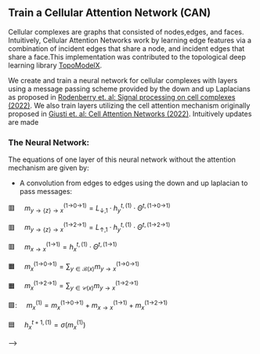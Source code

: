 <!-- ---
title: "Selected Projects"
permalink: /projects/
author_profile: true
---

<!DOCTYPE html>
<html xmlns="http://www.w3.org/1999/xhtml" lang="" xml:lang="">
<head>
  <meta charset="utf-8" />
  <meta name="generator" content="pandoc" />
  <meta name="viewport" content="width=device-width, initial-scale=1.0, user-scalable=yes" />
  <title>b7b86163aa384d4490f7a738b83da382</title>
  <style>
    html {
      line-height: 1.5;
      font-family: Georgia, serif;
      font-size: 20px;
      color: #1a1a1a;
      background-color: #fdfdfd;
    }
    body {
      margin: 0 auto;
      max-width: 36em;
      padding-left: 50px;
      padding-right: 50px;
      padding-top: 50px;
      padding-bottom: 50px;
      hyphens: auto;
      overflow-wrap: break-word;
      text-rendering: optimizeLegibility;
      font-kerning: normal;
    }
    @media (max-width: 600px) {
      body {
        font-size: 0.9em;
        padding: 1em;
      }
      h1 {
        font-size: 1.8em;
      }
    }
    @media print {
      body {
        background-color: transparent;
        color: black;
        font-size: 12pt;
      }
      p, h2, h3 {
        orphans: 3;
        widows: 3;
      }
      h2, h3, h4 {
        page-break-after: avoid;
      }
    }
    p {
      margin: 1em 0;
    }
    a {
      color: #1a1a1a;
    }
    a:visited {
      color: #1a1a1a;
    }
    img {
      max-width: 100%;
    }
    h1, h2, h3, h4, h5, h6 {
      margin-top: 1.4em;
    }
    h5, h6 {
      font-size: 1em;
      font-style: italic;
    }
    h6 {
      font-weight: normal;
    }
    ol, ul {
      padding-left: 1.7em;
      margin-top: 1em;
    }
    li > ol, li > ul {
      margin-top: 0;
    }
    blockquote {
      margin: 1em 0 1em 1.7em;
      padding-left: 1em;
      border-left: 2px solid #e6e6e6;
      color: #606060;
    }
    code {
      font-family: Menlo, Monaco, 'Lucida Console', Consolas, monospace;
      font-size: 85%;
      margin: 0;
    }
    pre {
      margin: 1em 0;
      overflow: auto;
    }
    pre code {
      padding: 0;
      overflow: visible;
      overflow-wrap: normal;
    }
    .sourceCode {
     background-color: transparent;
     overflow: visible;
    }
    hr {
      background-color: #1a1a1a;
      border: none;
      height: 1px;
      margin: 1em 0;
    }
    table {
      margin: 1em 0;
      border-collapse: collapse;
      width: 100%;
      overflow-x: auto;
      display: block;
      font-variant-numeric: lining-nums tabular-nums;
    }
    table caption {
      margin-bottom: 0.75em;
    }
    tbody {
      margin-top: 0.5em;
      border-top: 1px solid #1a1a1a;
      border-bottom: 1px solid #1a1a1a;
    }
    th {
      border-top: 1px solid #1a1a1a;
      padding: 0.25em 0.5em 0.25em 0.5em;
    }
    td {
      padding: 0.125em 0.5em 0.25em 0.5em;
    }
    header {
      margin-bottom: 4em;
      text-align: center;
    }
    #TOC li {
      list-style: none;
    }
    #TOC ul {
      padding-left: 1.3em;
    }
    #TOC > ul {
      padding-left: 0;
    }
    #TOC a:not(:hover) {
      text-decoration: none;
    }
    code{white-space: pre-wrap;}
    span.smallcaps{font-variant: small-caps;}
    div.columns{display: flex; gap: min(4vw, 1.5em);}
    div.column{flex: auto; overflow-x: auto;}
    div.hanging-indent{margin-left: 1.5em; text-indent: -1.5em;}
    ul.task-list{list-style: none;}
    ul.task-list li input[type="checkbox"] {
      width: 0.8em;
      margin: 0 0.8em 0.2em -1.6em;
      vertical-align: middle;
    }
    pre > code.sourceCode { white-space: pre; position: relative; }
    pre > code.sourceCode > span { display: inline-block; line-height: 1.25; }
    pre > code.sourceCode > span:empty { height: 1.2em; }
    .sourceCode { overflow: visible; }
    code.sourceCode > span { color: inherit; text-decoration: inherit; }
    div.sourceCode { margin: 1em 0; }
    pre.sourceCode { margin: 0; }
    @media screen {
    div.sourceCode { overflow: auto; }
    }
    @media print {
    pre > code.sourceCode { white-space: pre-wrap; }
    pre > code.sourceCode > span { text-indent: -5em; padding-left: 5em; }
    }
    pre.numberSource code
      { counter-reset: source-line 0; }
    pre.numberSource code > span
      { position: relative; left: -4em; counter-increment: source-line; }
    pre.numberSource code > span > a:first-child::before
      { content: counter(source-line);
        position: relative; left: -1em; text-align: right; vertical-align: baseline;
        border: none; display: inline-block;
        -webkit-touch-callout: none; -webkit-user-select: none;
        -khtml-user-select: none; -moz-user-select: none;
        -ms-user-select: none; user-select: none;
        padding: 0 4px; width: 4em;
        color: #aaaaaa;
      }
    pre.numberSource { margin-left: 3em; border-left: 1px solid #aaaaaa;  padding-left: 4px; }
    div.sourceCode
      {   }
    @media screen {
    pre > code.sourceCode > span > a:first-child::before { text-decoration: underline; }
    }
    code span.al { color: #ff0000; font-weight: bold; } /* Alert */
    code span.an { color: #60a0b0; font-weight: bold; font-style: italic; } /* Annotation */
    code span.at { color: #7d9029; } /* Attribute */
    code span.bn { color: #40a070; } /* BaseN */
    code span.bu { color: #008000; } /* BuiltIn */
    code span.cf { color: #007020; font-weight: bold; } /* ControlFlow */
    code span.ch { color: #4070a0; } /* Char */
    code span.cn { color: #880000; } /* Constant */
    code span.co { color: #60a0b0; font-style: italic; } /* Comment */
    code span.cv { color: #60a0b0; font-weight: bold; font-style: italic; } /* CommentVar */
    code span.do { color: #ba2121; font-style: italic; } /* Documentation */
    code span.dt { color: #902000; } /* DataType */
    code span.dv { color: #40a070; } /* DecVal */
    code span.er { color: #ff0000; font-weight: bold; } /* Error */
    code span.ex { } /* Extension */
    code span.fl { color: #40a070; } /* Float */
    code span.fu { color: #06287e; } /* Function */
    code span.im { color: #008000; font-weight: bold; } /* Import */
    code span.in { color: #60a0b0; font-weight: bold; font-style: italic; } /* Information */
    code span.kw { color: #007020; font-weight: bold; } /* Keyword */
    code span.op { color: #666666; } /* Operator */
    code span.ot { color: #007020; } /* Other */
    code span.pp { color: #bc7a00; } /* Preprocessor */
    code span.sc { color: #4070a0; } /* SpecialChar */
    code span.ss { color: #bb6688; } /* SpecialString */
    code span.st { color: #4070a0; } /* String */
    code span.va { color: #19177c; } /* Variable */
    code span.vs { color: #4070a0; } /* VerbatimString */
    code span.wa { color: #60a0b0; font-weight: bold; font-style: italic; } /* Warning */
    .display.math{display: block; text-align: center; margin: 0.5rem auto;}
  </style>
  <!--[if lt IE 9]>
    <script src="//cdnjs.cloudflare.com/ajax/libs/html5shiv/3.7.3/html5shiv-printshiv.min.js"></script>
  <![endif]-->
</head>
<body>
<section id="train-a-cellular-attention-network-can"
class="cell markdown">
<h1>Train a Cellular Attention Network (CAN)</h1>
<p>Cellular complexes are graphs that consisted of nodes,edges, and
faces. Intuitively, Cellular Attention Networks work by learning edge
features via a combination of incident edges that share a node, and
incident edges that share a face.This implementation was contributed to
the topological deep learning library <a
href="https://github.com/pyt-team/TopoModelX/">TopoModelX</a>.</p>
<p>We create and train a neural network for cellular complexes with
layers using a message passing scheme provided by the down and up
Laplacians as proposed in <a
href="https://arxiv.org/pdf/2110.05614.pdf">Rodenberry et. al: Signal
processing on cell complexes (2022)</a>. We also train layers utilizing
the cell attention mechanism originally proposed in <a
href="https://arxiv.org/abs/2209.08179">Giusti et. al: Cell Attention
Networks (2022)</a>. Intuitively updates are made</p>
<!-- We create and train a simplified version of the CCXN originally proposed in [Hajij et. al : Cell Complex Neural Networks (2020)](https://arxiv.org/pdf/2010.00743.pdf). -->
<h3 id="the-neural-network">The Neural Network:</h3>
<p>The equations of one layer of this neural network without the
attention mechanism are given by:</p>
<ul>
<li>A convolution from edges to edges using the down and up laplacian to
pass messages:</li>
</ul>
<p>🟥 <span
class="math inline">  <em>m</em><sub><em>y</em> → {<em>z</em>} → <em>x</em></sub><sup>(1→0→1)</sup> = <em>L</em><sub>↓,1</sub> ⋅ <em>h</em><sub><em>y</em></sub><sup><em>t</em>, (1)</sup> ⋅ <em>Θ</em><sup><em>t</em>, (1→0→1)</sup></span></p>
<p>🟥 <span
class="math inline">  <em>m</em><sub><em>y</em> → {<em>z</em>} → <em>x</em></sub><sup>(1→2→1)</sup> = <em>L</em><sub>↑,1</sub> ⋅ <em>h</em><sub><em>y</em></sub><sup><em>t</em>, (1)</sup> ⋅ <em>Θ</em><sup><em>t</em>, (1→2→1)</sup></span></p>
<p>🟥 <span
class="math inline">  <em>m</em><sub><em>x</em> → <em>x</em></sub><sup>(1→1)</sup> = <em>h</em><sub><em>x</em></sub><sup><em>t</em>, (1)</sup> ⋅ <em>Θ</em><sup><em>t</em>, (1→1)</sup></span></p>
<p>🟧 <span
class="math inline">  <em>m</em><sub><em>x</em></sub><sup>(1→0→1)</sup> = ∑<sub><em>y</em> ∈ ℬ(<em>x</em>)</sub><em>m</em><sub><em>y</em> → <em>x</em></sub><sup>(1→0→1)</sup></span></p>
<p>🟧 <span
class="math inline">  <em>m</em><sub><em>x</em></sub><sup>(1→2→1)</sup> = ∑<sub><em>y</em> ∈ 𝒞(<em>x</em>)</sub><em>m</em><sub><em>y</em> → <em>x</em></sub><sup>(1→2→1)</sup></span></p>
<p>🟩: <span
class="math inline">  <em>m</em><sub><em>x</em></sub><sup>(1)</sup> = <em>m</em><sub><em>x</em></sub><sup>(1→0→1)</sup> + <em>m</em><sub><em>x</em> → <em>x</em></sub><sup>(1→1)</sup> + <em>m</em><sub><em>x</em></sub><sup>(1→2→1)</sup></span></p>
<p>🟦 <span
class="math inline">  <em>h</em><sub><em>x</em></sub><sup><em>t</em> + 1, (1)</sup> = <em>σ</em>(<em>m</em><sub><em>x</em></sub><sup>(1)</sup>)</span></p>
<!-- The equations of one layer of this neural network with the attention mechanism are given by: masked by the up and down Laplacian are given by: -->
<!-- - A convolution from edges to edges using an attention mechanism masked by the down and up Laplacians:

🟥 $\quad m_{y \rightarrow \{z\} \rightarrow x}^{(1 \rightarrow 2 \rightarrow 1)} = (L_{\uparrow,1} \odot att(h_{y \in \mathcal{L}\uparrow(x)}^{t,(1)}, h_x^{t,(1)}))_{xy} \cdot h_y^{t,(1)} \cdot \Theta^{t,(1 \rightarrow 2 \rightarrow 1)} $ 

🟥 $\quad m_{y \rightarrow \{z\} \rightarrow x}^{(1 \rightarrow 0 \rightarrow 1)} = (L_{\downarrow,1} \odot att(h_{y \in \mathcal{L}\downarrow(x)}^{t,(1)}, h_x^{t,(1)}))_{xy} \cdot h_y^{t,(1)} \cdot \Theta^{t,(1 \rightarrow 0 \rightarrow 1)}$ 

🟥 $\quad m^{(1 \rightarrow 1)}_{x \rightarrow x} = (1+\epsilon)\cdot h_x^{t, (1)} \cdot \Theta^{t,(1 \rightarrow 1)} $ 

🟧 $\quad m_{x}^{(1 \rightarrow 2 \rightarrow 1)} = \sum_{y \in \mathcal{L}_\uparrow(x)}m_{y \rightarrow \{z\} \rightarrow x}^{(1 \rightarrow 2 \rightarrow 1)}$ 

🟧 $\quad m_{x}^{(1 \rightarrow 0 \rightarrow 1)} = \sum_{y \in \mathcal{L}_\downarrow(x)}m_{y \rightarrow \{z\} \rightarrow x}^{(1 \rightarrow 0 \rightarrow 1)}$ 

🟧 $\quad m^{(1 \rightarrow 1)}_{x} = m^{(1 \rightarrow 1)}_{x \rightarrow x}$ 

🟩 $\quad m_x^{(1)} = m_x^{(1 \rightarrow 1)} + m_{x}^{(1 \rightarrow 2 \rightarrow 1)} + m_{x}^{(1 \rightarrow 0 \rightarrow 1)}$ 

🟦 $\quad h_x^{t+1, (1)} = \sigma(\theta_{att} \cdot m_x^{(1)})\cdot \sigma(m_x^{(1)})$ -->
<p>Where the notations are defined in <a
href="https://arxiv.org/abs/2304.10031">Papillon et al : Architectures
of Topological Deep Learning: A Survey of Topological Neural Networks
(2023)</a>.</p>
<h3 id="the-task">The Task:</h3>
<p>We train this model to perform entire complex classification on a
small version of <a
href="http://shapenet.cs.stanford.edu/shrec16/">shrec16</a>.</p>
</section>
<section id="set-up" class="cell markdown">
<h1>Set-up</h1>
</section>
<div class="cell code" data-execution_count="1">
<div class="sourceCode" id="cb1"><pre
class="sourceCode python"><code class="sourceCode python"><span id="cb1-1"><a href="#cb1-1" aria-hidden="true" tabindex="-1"></a><span class="im">import</span> torch</span>
<span id="cb1-2"><a href="#cb1-2" aria-hidden="true" tabindex="-1"></a><span class="im">import</span> random</span>
<span id="cb1-3"><a href="#cb1-3" aria-hidden="true" tabindex="-1"></a><span class="im">import</span> numpy <span class="im">as</span> np</span>
<span id="cb1-4"><a href="#cb1-4" aria-hidden="true" tabindex="-1"></a><span class="im">from</span> sklearn.model_selection <span class="im">import</span> train_test_split</span>
<span id="cb1-5"><a href="#cb1-5" aria-hidden="true" tabindex="-1"></a></span>
<span id="cb1-6"><a href="#cb1-6" aria-hidden="true" tabindex="-1"></a><span class="im">import</span> toponetx.datasets <span class="im">as</span> datasets</span>
<span id="cb1-7"><a href="#cb1-7" aria-hidden="true" tabindex="-1"></a></span>
<span id="cb1-8"><a href="#cb1-8" aria-hidden="true" tabindex="-1"></a><span class="im">from</span> topomodelx.nn.cell.can_layer_bis <span class="im">import</span> CANLayer</span></code></pre></div>
</div>
<div class="cell markdown">
<p>If GPU's are available, we will make use of them. Otherwise, this
will run on CPU.</p>
</div>
<div class="cell code" data-execution_count="2">
<div class="sourceCode" id="cb2"><pre
class="sourceCode python"><code class="sourceCode python"><span id="cb2-1"><a href="#cb2-1" aria-hidden="true" tabindex="-1"></a>device <span class="op">=</span> torch.device(<span class="st">&quot;cuda&quot;</span> <span class="cf">if</span> torch.cuda.is_available() <span class="cf">else</span> <span class="st">&quot;cpu&quot;</span>)</span>
<span id="cb2-2"><a href="#cb2-2" aria-hidden="true" tabindex="-1"></a><span class="bu">print</span>(device)</span></code></pre></div>
<div class="output stream stdout">
<pre><code>cpu
</code></pre>
</div>
</div>
<section id="pre-processing" class="cell markdown">
<h1>Pre-processing</h1>
<h2 id="import-data">Import data</h2>
<p>The first step is to import the dataset, shrec16, a benchmark dataset
for 3D mesh classification. We then lift each graph into our domain of
choice, a cell complex.</p>
<p>We also retrieve:</p>
<ul>
<li>input signals <code>x_0</code>,<code>x_1</code>, and
<code>x_2</code> on the nodes (0-cells), edges (1-cells), and faces
(2-cells) for each complex: these will be the model's inputs,</li>
<li>a binary classification label <code>y</code> associated to the cell
complex.</li>
</ul>
</section>
<div class="cell code" data-execution_count="3">
<div class="sourceCode" id="cb4"><pre
class="sourceCode python"><code class="sourceCode python"><span id="cb4-1"><a href="#cb4-1" aria-hidden="true" tabindex="-1"></a>shrec, _ <span class="op">=</span> datasets.mesh.shrec_16(size<span class="op">=</span><span class="st">&quot;small&quot;</span>)</span>
<span id="cb4-2"><a href="#cb4-2" aria-hidden="true" tabindex="-1"></a></span>
<span id="cb4-3"><a href="#cb4-3" aria-hidden="true" tabindex="-1"></a>shrec <span class="op">=</span> {key: np.array(value) <span class="cf">for</span> key, value <span class="kw">in</span> shrec.items()}</span>
<span id="cb4-4"><a href="#cb4-4" aria-hidden="true" tabindex="-1"></a>x_0s <span class="op">=</span> shrec[<span class="st">&quot;node_feat&quot;</span>]</span>
<span id="cb4-5"><a href="#cb4-5" aria-hidden="true" tabindex="-1"></a>x_1s <span class="op">=</span> shrec[<span class="st">&quot;edge_feat&quot;</span>]</span>
<span id="cb4-6"><a href="#cb4-6" aria-hidden="true" tabindex="-1"></a>x_2s <span class="op">=</span> shrec[<span class="st">&quot;face_feat&quot;</span>]</span>
<span id="cb4-7"><a href="#cb4-7" aria-hidden="true" tabindex="-1"></a></span>
<span id="cb4-8"><a href="#cb4-8" aria-hidden="true" tabindex="-1"></a>ys <span class="op">=</span> shrec[<span class="st">&quot;label&quot;</span>]</span>
<span id="cb4-9"><a href="#cb4-9" aria-hidden="true" tabindex="-1"></a>simplexes <span class="op">=</span> shrec[<span class="st">&quot;complexes&quot;</span>]</span></code></pre></div>
<div class="output stream stdout">
<pre><code>Loading dataset...

done!
</code></pre>
</div>
</div>
<div class="cell code" data-execution_count="4">
<div class="sourceCode" id="cb6"><pre
class="sourceCode python"><code class="sourceCode python"><span id="cb6-1"><a href="#cb6-1" aria-hidden="true" tabindex="-1"></a>i_complex <span class="op">=</span> <span class="dv">6</span></span>
<span id="cb6-2"><a href="#cb6-2" aria-hidden="true" tabindex="-1"></a><span class="bu">print</span>(</span>
<span id="cb6-3"><a href="#cb6-3" aria-hidden="true" tabindex="-1"></a>    <span class="ss">f&quot;The </span><span class="sc">{</span>i_complex<span class="sc">}</span><span class="ss">th simplicial complex has </span><span class="sc">{</span>x_0s[i_complex]<span class="sc">.</span>shape[<span class="dv">0</span>]<span class="sc">}</span><span class="ss"> nodes with features of dimension </span><span class="sc">{</span>x_0s[i_complex]<span class="sc">.</span>shape[<span class="dv">1</span>]<span class="sc">}</span><span class="ss">.&quot;</span></span>
<span id="cb6-4"><a href="#cb6-4" aria-hidden="true" tabindex="-1"></a>)</span>
<span id="cb6-5"><a href="#cb6-5" aria-hidden="true" tabindex="-1"></a><span class="bu">print</span>(</span>
<span id="cb6-6"><a href="#cb6-6" aria-hidden="true" tabindex="-1"></a>    <span class="ss">f&quot;The </span><span class="sc">{</span>i_complex<span class="sc">}</span><span class="ss">th simplicial complex has </span><span class="sc">{</span>x_1s[i_complex]<span class="sc">.</span>shape[<span class="dv">0</span>]<span class="sc">}</span><span class="ss"> edges with features of dimension </span><span class="sc">{</span>x_1s[i_complex]<span class="sc">.</span>shape[<span class="dv">1</span>]<span class="sc">}</span><span class="ss">.&quot;</span></span>
<span id="cb6-7"><a href="#cb6-7" aria-hidden="true" tabindex="-1"></a>)</span>
<span id="cb6-8"><a href="#cb6-8" aria-hidden="true" tabindex="-1"></a><span class="bu">print</span>(</span>
<span id="cb6-9"><a href="#cb6-9" aria-hidden="true" tabindex="-1"></a>    <span class="ss">f&quot;The </span><span class="sc">{</span>i_complex<span class="sc">}</span><span class="ss">th simplicial complex has </span><span class="sc">{</span>x_2s[i_complex]<span class="sc">.</span>shape[<span class="dv">0</span>]<span class="sc">}</span><span class="ss"> faces with features of dimension </span><span class="sc">{</span>x_2s[i_complex]<span class="sc">.</span>shape[<span class="dv">1</span>]<span class="sc">}</span><span class="ss">.&quot;</span></span>
<span id="cb6-10"><a href="#cb6-10" aria-hidden="true" tabindex="-1"></a>)</span>
<span id="cb6-11"><a href="#cb6-11" aria-hidden="true" tabindex="-1"></a><span class="bu">print</span>(<span class="ss">f&quot;The </span><span class="sc">{</span>i_complex<span class="sc">}</span><span class="ss">th simplicial complex has label </span><span class="sc">{</span>ys[i_complex]<span class="sc">}</span><span class="ss">.&quot;</span>)</span></code></pre></div>
<div class="output stream stdout">
<pre><code>The 6th simplicial complex has 252 nodes with features of dimension 6.
The 6th simplicial complex has 750 edges with features of dimension 10.
The 6th simplicial complex has 500 faces with features of dimension 7.
The 6th simplicial complex has label 9.
</code></pre>
</div>
</div>
<section
id="lift-into-cell-complex-domain-and-define-neighborhood-structures"
class="cell markdown">
<h2>Lift into cell complex domain and define neighborhood
structures</h2>
<p>We lift each simplicial complex into a cell complex.</p>
<p>Then, we retrieve the neighborhood structures (i.e. their
representative matrices) taht we will use to send messages on each cell
complex. In th case of this architecture we need the down and up
laplacians acting on 1-cells denoted by <span
class="math inline"><em>L</em><sub>↓,1</sub>, <em>L</em><sub>↑,1</sub></span></p>
</section>
<div class="cell code" data-execution_count="5">
<div class="sourceCode" id="cb8"><pre
class="sourceCode python"><code class="sourceCode python"><span id="cb8-1"><a href="#cb8-1" aria-hidden="true" tabindex="-1"></a>cc_list <span class="op">=</span> []</span>
<span id="cb8-2"><a href="#cb8-2" aria-hidden="true" tabindex="-1"></a>down_laplacian_list <span class="op">=</span> []</span>
<span id="cb8-3"><a href="#cb8-3" aria-hidden="true" tabindex="-1"></a>up_laplacian_list <span class="op">=</span> []</span>
<span id="cb8-4"><a href="#cb8-4" aria-hidden="true" tabindex="-1"></a><span class="cf">for</span> simplex <span class="kw">in</span> simplexes:</span>
<span id="cb8-5"><a href="#cb8-5" aria-hidden="true" tabindex="-1"></a>    cell_complex <span class="op">=</span> simplex.to_cell_complex()</span>
<span id="cb8-6"><a href="#cb8-6" aria-hidden="true" tabindex="-1"></a>    cc_list.append(cell_complex)</span>
<span id="cb8-7"><a href="#cb8-7" aria-hidden="true" tabindex="-1"></a></span>
<span id="cb8-8"><a href="#cb8-8" aria-hidden="true" tabindex="-1"></a>    down_laplacian <span class="op">=</span> cell_complex.down_laplacian_matrix(rank<span class="op">=</span><span class="dv">1</span>)</span>
<span id="cb8-9"><a href="#cb8-9" aria-hidden="true" tabindex="-1"></a>    up_laplacian <span class="op">=</span> cell_complex.up_laplacian_matrix(rank<span class="op">=</span><span class="dv">1</span>)</span>
<span id="cb8-10"><a href="#cb8-10" aria-hidden="true" tabindex="-1"></a>    down_laplacian <span class="op">=</span> torch.from_numpy(down_laplacian.todense()).to_sparse()</span>
<span id="cb8-11"><a href="#cb8-11" aria-hidden="true" tabindex="-1"></a>    up_laplacian <span class="op">=</span> torch.from_numpy(up_laplacian.todense()).to_sparse()</span>
<span id="cb8-12"><a href="#cb8-12" aria-hidden="true" tabindex="-1"></a>    down_laplacian_list.append(down_laplacian)</span>
<span id="cb8-13"><a href="#cb8-13" aria-hidden="true" tabindex="-1"></a>    up_laplacian_list.append(up_laplacian)</span></code></pre></div>
</div>
<div class="cell code" data-execution_count="6">
<div class="sourceCode" id="cb9"><pre
class="sourceCode python"><code class="sourceCode python"><span id="cb9-1"><a href="#cb9-1" aria-hidden="true" tabindex="-1"></a>i_complex <span class="op">=</span> <span class="dv">6</span></span>
<span id="cb9-2"><a href="#cb9-2" aria-hidden="true" tabindex="-1"></a><span class="bu">print</span>(</span>
<span id="cb9-3"><a href="#cb9-3" aria-hidden="true" tabindex="-1"></a>    <span class="ss">f&quot;The </span><span class="sc">{</span>i_complex<span class="sc">}</span><span class="ss">th cell complex has a down_laplacian matrix of shape </span><span class="sc">{</span>down_laplacian_list[i_complex]<span class="sc">.</span>shape<span class="sc">}</span><span class="ss">.&quot;</span></span>
<span id="cb9-4"><a href="#cb9-4" aria-hidden="true" tabindex="-1"></a>)</span>
<span id="cb9-5"><a href="#cb9-5" aria-hidden="true" tabindex="-1"></a><span class="bu">print</span>(</span>
<span id="cb9-6"><a href="#cb9-6" aria-hidden="true" tabindex="-1"></a>    <span class="ss">f&quot;The </span><span class="sc">{</span>i_complex<span class="sc">}</span><span class="ss">th cell complex has an up_laplacian matrix of shape </span><span class="sc">{</span>up_laplacian_list[i_complex]<span class="sc">.</span>shape<span class="sc">}</span><span class="ss">.&quot;</span></span>
<span id="cb9-7"><a href="#cb9-7" aria-hidden="true" tabindex="-1"></a>)</span></code></pre></div>
<div class="output stream stdout">
<pre><code>The 6th cell complex has a down_laplacian matrix of shape torch.Size([750, 750]).
The 6th cell complex has an up_laplacian matrix of shape torch.Size([750, 750]).
</code></pre>
</div>
</div>
<section id="define-neighborhood-structures" class="cell markdown">
<h2>Define neighborhood structures.</h2>
<p>Implementing the CAN architecture will require to perform message
passing along neighborhood structures of the cell complexes.</p>
<p>Thus, now we retrieve these neighborhood structures (i.e. their
representative matrices) that we will use to send messages.</p>
<p>For the CAN, we need the down Laplacian matrix <span
class="math inline"><em>L</em><sub>↓,1</sub></span> and the up Laplacian
matrix <span class="math inline"><em>L</em><sub>↑,1</sub></span> of each
cell complex.</p>
</section>
<div class="cell code" data-execution_count="7">
<div class="sourceCode" id="cb11"><pre
class="sourceCode python"><code class="sourceCode python"><span id="cb11-1"><a href="#cb11-1" aria-hidden="true" tabindex="-1"></a>up_laplacian_list <span class="op">=</span> []</span>
<span id="cb11-2"><a href="#cb11-2" aria-hidden="true" tabindex="-1"></a>down_laplacian_list <span class="op">=</span> []</span>
<span id="cb11-3"><a href="#cb11-3" aria-hidden="true" tabindex="-1"></a><span class="cf">for</span> cell_complex <span class="kw">in</span> cc_list:</span>
<span id="cb11-4"><a href="#cb11-4" aria-hidden="true" tabindex="-1"></a>    up_laplacian <span class="op">=</span> cell_complex.up_laplacian_matrix(rank<span class="op">=</span><span class="dv">1</span>)</span>
<span id="cb11-5"><a href="#cb11-5" aria-hidden="true" tabindex="-1"></a>    down_laplacian <span class="op">=</span> cell_complex.down_laplacian_matrix(rank<span class="op">=</span><span class="dv">1</span>)</span>
<span id="cb11-6"><a href="#cb11-6" aria-hidden="true" tabindex="-1"></a>    up_laplacian <span class="op">=</span> torch.from_numpy(up_laplacian.todense()).to_sparse()</span>
<span id="cb11-7"><a href="#cb11-7" aria-hidden="true" tabindex="-1"></a>    down_laplacian <span class="op">=</span> torch.from_numpy(down_laplacian.todense()).to_sparse()</span>
<span id="cb11-8"><a href="#cb11-8" aria-hidden="true" tabindex="-1"></a>    up_laplacian_list.append(up_laplacian)</span>
<span id="cb11-9"><a href="#cb11-9" aria-hidden="true" tabindex="-1"></a>    down_laplacian_list.append(down_laplacian)</span>
<span id="cb11-10"><a href="#cb11-10" aria-hidden="true" tabindex="-1"></a></span>
<span id="cb11-11"><a href="#cb11-11" aria-hidden="true" tabindex="-1"></a>i_cc <span class="op">=</span> <span class="dv">0</span></span>
<span id="cb11-12"><a href="#cb11-12" aria-hidden="true" tabindex="-1"></a><span class="bu">print</span>(<span class="ss">f&quot;Up Laplacian of the </span><span class="sc">{</span>i_cc<span class="sc">}</span><span class="ss">-th complex: </span><span class="sc">{</span>up_laplacian_list[i_cc]<span class="sc">.</span>shape<span class="sc">}</span><span class="ss">.&quot;</span>)</span>
<span id="cb11-13"><a href="#cb11-13" aria-hidden="true" tabindex="-1"></a><span class="bu">print</span>(<span class="ss">f&quot;Down Laplacian of the </span><span class="sc">{</span>i_cc<span class="sc">}</span><span class="ss">-th complex: </span><span class="sc">{</span>down_laplacian_list[i_cc]<span class="sc">.</span>shape<span class="sc">}</span><span class="ss">.&quot;</span>)</span></code></pre></div>
<div class="output stream stdout">
<pre><code>Up Laplacian of the 0-th complex: torch.Size([750, 750]).
Down Laplacian of the 0-th complex: torch.Size([750, 750]).
</code></pre>
</div>
</div>
<section id="create-the-neural-network" class="cell markdown">
<h1>Create the Neural Network</h1>
<p>Using the CANLayer class, we create a neural network which applies a
CAN layer to the edges followed by linear layers on nodes, edges, and
faces.</p>
</section>
<div class="cell code" data-execution_count="8">
<div class="sourceCode" id="cb13"><pre
class="sourceCode python"><code class="sourceCode python"><span id="cb13-1"><a href="#cb13-1" aria-hidden="true" tabindex="-1"></a>in_channels_0 <span class="op">=</span> x_0s[<span class="dv">0</span>].shape[<span class="op">-</span><span class="dv">1</span>]</span>
<span id="cb13-2"><a href="#cb13-2" aria-hidden="true" tabindex="-1"></a>in_channels_1 <span class="op">=</span> x_1s[<span class="dv">0</span>].shape[<span class="op">-</span><span class="dv">1</span>]</span>
<span id="cb13-3"><a href="#cb13-3" aria-hidden="true" tabindex="-1"></a>in_channels_2 <span class="op">=</span> x_2s[<span class="dv">0</span>].shape[<span class="op">-</span><span class="dv">1</span>]</span>
<span id="cb13-4"><a href="#cb13-4" aria-hidden="true" tabindex="-1"></a><span class="bu">print</span>(</span>
<span id="cb13-5"><a href="#cb13-5" aria-hidden="true" tabindex="-1"></a>    <span class="ss">f&quot;The dimension of input features on nodes, edges and faces are: </span><span class="sc">{</span>in_channels_0<span class="sc">}</span><span class="ss">, </span><span class="sc">{</span>in_channels_1<span class="sc">}</span><span class="ss"> and </span><span class="sc">{</span>in_channels_2<span class="sc">}</span><span class="ss">.&quot;</span></span>
<span id="cb13-6"><a href="#cb13-6" aria-hidden="true" tabindex="-1"></a>)</span></code></pre></div>
<div class="output stream stdout">
<pre><code>The dimension of input features on nodes, edges and faces are: 6, 10 and 7.
</code></pre>
</div>
</div>
<div class="cell code" data-execution_count="9">
<div class="sourceCode" id="cb15"><pre
class="sourceCode python"><code class="sourceCode python"><span id="cb15-1"><a href="#cb15-1" aria-hidden="true" tabindex="-1"></a><span class="kw">class</span> CAN(torch.nn.Module):</span>
<span id="cb15-2"><a href="#cb15-2" aria-hidden="true" tabindex="-1"></a>    <span class="co">&quot;&quot;&quot;CAN.</span></span>
<span id="cb15-3"><a href="#cb15-3" aria-hidden="true" tabindex="-1"></a></span>
<span id="cb15-4"><a href="#cb15-4" aria-hidden="true" tabindex="-1"></a><span class="co">    Parameters</span></span>
<span id="cb15-5"><a href="#cb15-5" aria-hidden="true" tabindex="-1"></a><span class="co">    ----------</span></span>
<span id="cb15-6"><a href="#cb15-6" aria-hidden="true" tabindex="-1"></a><span class="co">    in_channels_0 : int</span></span>
<span id="cb15-7"><a href="#cb15-7" aria-hidden="true" tabindex="-1"></a><span class="co">        Dimension of input features on nodes.</span></span>
<span id="cb15-8"><a href="#cb15-8" aria-hidden="true" tabindex="-1"></a><span class="co">    in_channels_1 : int</span></span>
<span id="cb15-9"><a href="#cb15-9" aria-hidden="true" tabindex="-1"></a><span class="co">        Dimension of input features on edges.</span></span>
<span id="cb15-10"><a href="#cb15-10" aria-hidden="true" tabindex="-1"></a><span class="co">    in_channels_2 : int</span></span>
<span id="cb15-11"><a href="#cb15-11" aria-hidden="true" tabindex="-1"></a><span class="co">        Dimension of input features on faces.</span></span>
<span id="cb15-12"><a href="#cb15-12" aria-hidden="true" tabindex="-1"></a><span class="co">    num_classes : int</span></span>
<span id="cb15-13"><a href="#cb15-13" aria-hidden="true" tabindex="-1"></a><span class="co">        Number of classes.</span></span>
<span id="cb15-14"><a href="#cb15-14" aria-hidden="true" tabindex="-1"></a><span class="co">    n_layers : int</span></span>
<span id="cb15-15"><a href="#cb15-15" aria-hidden="true" tabindex="-1"></a><span class="co">        Number of CAN layers.</span></span>
<span id="cb15-16"><a href="#cb15-16" aria-hidden="true" tabindex="-1"></a><span class="co">    att : bool</span></span>
<span id="cb15-17"><a href="#cb15-17" aria-hidden="true" tabindex="-1"></a><span class="co">        Whether to use attention.</span></span>
<span id="cb15-18"><a href="#cb15-18" aria-hidden="true" tabindex="-1"></a></span>
<span id="cb15-19"><a href="#cb15-19" aria-hidden="true" tabindex="-1"></a><span class="co">    &quot;&quot;&quot;</span></span>
<span id="cb15-20"><a href="#cb15-20" aria-hidden="true" tabindex="-1"></a></span>
<span id="cb15-21"><a href="#cb15-21" aria-hidden="true" tabindex="-1"></a>    <span class="kw">def</span> <span class="fu">__init__</span>(</span>
<span id="cb15-22"><a href="#cb15-22" aria-hidden="true" tabindex="-1"></a>        <span class="va">self</span>,</span>
<span id="cb15-23"><a href="#cb15-23" aria-hidden="true" tabindex="-1"></a>        in_channels_0,</span>
<span id="cb15-24"><a href="#cb15-24" aria-hidden="true" tabindex="-1"></a>        in_channels_1,</span>
<span id="cb15-25"><a href="#cb15-25" aria-hidden="true" tabindex="-1"></a>        in_channels_2,</span>
<span id="cb15-26"><a href="#cb15-26" aria-hidden="true" tabindex="-1"></a>        num_classes,</span>
<span id="cb15-27"><a href="#cb15-27" aria-hidden="true" tabindex="-1"></a>        n_layers<span class="op">=</span><span class="dv">2</span>,</span>
<span id="cb15-28"><a href="#cb15-28" aria-hidden="true" tabindex="-1"></a>        att<span class="op">=</span><span class="va">False</span>,</span>
<span id="cb15-29"><a href="#cb15-29" aria-hidden="true" tabindex="-1"></a>    ):</span>
<span id="cb15-30"><a href="#cb15-30" aria-hidden="true" tabindex="-1"></a>        <span class="bu">super</span>().<span class="fu">__init__</span>()</span>
<span id="cb15-31"><a href="#cb15-31" aria-hidden="true" tabindex="-1"></a>        layers <span class="op">=</span> []</span>
<span id="cb15-32"><a href="#cb15-32" aria-hidden="true" tabindex="-1"></a>        <span class="cf">for</span> _ <span class="kw">in</span> <span class="bu">range</span>(n_layers):</span>
<span id="cb15-33"><a href="#cb15-33" aria-hidden="true" tabindex="-1"></a>            layers.append(CANLayer(channels<span class="op">=</span>in_channels_1, att<span class="op">=</span>att))</span>
<span id="cb15-34"><a href="#cb15-34" aria-hidden="true" tabindex="-1"></a>        <span class="va">self</span>.layers <span class="op">=</span> layers</span>
<span id="cb15-35"><a href="#cb15-35" aria-hidden="true" tabindex="-1"></a>        <span class="va">self</span>.lin_0 <span class="op">=</span> torch.nn.Linear(in_channels_0, num_classes)</span>
<span id="cb15-36"><a href="#cb15-36" aria-hidden="true" tabindex="-1"></a>        <span class="va">self</span>.lin_1 <span class="op">=</span> torch.nn.Linear(in_channels_1, num_classes)</span>
<span id="cb15-37"><a href="#cb15-37" aria-hidden="true" tabindex="-1"></a>        <span class="va">self</span>.lin_2 <span class="op">=</span> torch.nn.Linear(in_channels_2, num_classes)</span>
<span id="cb15-38"><a href="#cb15-38" aria-hidden="true" tabindex="-1"></a></span>
<span id="cb15-39"><a href="#cb15-39" aria-hidden="true" tabindex="-1"></a>    <span class="kw">def</span> forward(<span class="va">self</span>, x_0, x_1, x_2, down_laplacian, up_laplacian):</span>
<span id="cb15-40"><a href="#cb15-40" aria-hidden="true" tabindex="-1"></a>        <span class="co">&quot;&quot;&quot;Forward computation through layers, then linear layers, then avg pooling.</span></span>
<span id="cb15-41"><a href="#cb15-41" aria-hidden="true" tabindex="-1"></a></span>
<span id="cb15-42"><a href="#cb15-42" aria-hidden="true" tabindex="-1"></a><span class="co">        Parameters</span></span>
<span id="cb15-43"><a href="#cb15-43" aria-hidden="true" tabindex="-1"></a><span class="co">        ----------</span></span>
<span id="cb15-44"><a href="#cb15-44" aria-hidden="true" tabindex="-1"></a><span class="co">        x_0 : torch.Tensor, shape = [n_nodes, in_channels_0]</span></span>
<span id="cb15-45"><a href="#cb15-45" aria-hidden="true" tabindex="-1"></a><span class="co">            Input features on the nodes (0-cells).</span></span>
<span id="cb15-46"><a href="#cb15-46" aria-hidden="true" tabindex="-1"></a><span class="co">        x_1 : torch.Tensor, shape = [n_edges, in_channels_1]</span></span>
<span id="cb15-47"><a href="#cb15-47" aria-hidden="true" tabindex="-1"></a><span class="co">            Input features on the edges (1-cells).</span></span>
<span id="cb15-48"><a href="#cb15-48" aria-hidden="true" tabindex="-1"></a><span class="co">        x_2 : torch.Tensor, shape = [n_faces, in_channels_2]</span></span>
<span id="cb15-49"><a href="#cb15-49" aria-hidden="true" tabindex="-1"></a><span class="co">            Input features on the faces (2-cells).</span></span>
<span id="cb15-50"><a href="#cb15-50" aria-hidden="true" tabindex="-1"></a><span class="co">        down_laplacian : tensor, shape = [n_edges, n_edges]</span></span>
<span id="cb15-51"><a href="#cb15-51" aria-hidden="true" tabindex="-1"></a><span class="co">            Down Laplacian of rank 1.</span></span>
<span id="cb15-52"><a href="#cb15-52" aria-hidden="true" tabindex="-1"></a><span class="co">        up_laplacian : tensor, shape = [n_edges, n_edges]</span></span>
<span id="cb15-53"><a href="#cb15-53" aria-hidden="true" tabindex="-1"></a><span class="co">            Up Laplacian of rank 1.</span></span>
<span id="cb15-54"><a href="#cb15-54" aria-hidden="true" tabindex="-1"></a></span>
<span id="cb15-55"><a href="#cb15-55" aria-hidden="true" tabindex="-1"></a><span class="co">        Returns</span></span>
<span id="cb15-56"><a href="#cb15-56" aria-hidden="true" tabindex="-1"></a><span class="co">        -------</span></span>
<span id="cb15-57"><a href="#cb15-57" aria-hidden="true" tabindex="-1"></a><span class="co">        _ : tensor, shape = [1]</span></span>
<span id="cb15-58"><a href="#cb15-58" aria-hidden="true" tabindex="-1"></a><span class="co">            Label assigned to whole complex.</span></span>
<span id="cb15-59"><a href="#cb15-59" aria-hidden="true" tabindex="-1"></a><span class="co">        &quot;&quot;&quot;</span></span>
<span id="cb15-60"><a href="#cb15-60" aria-hidden="true" tabindex="-1"></a>        <span class="cf">for</span> layer <span class="kw">in</span> <span class="va">self</span>.layers:</span>
<span id="cb15-61"><a href="#cb15-61" aria-hidden="true" tabindex="-1"></a>            x_1 <span class="op">=</span> layer(x_1, down_laplacian, up_laplacian)</span>
<span id="cb15-62"><a href="#cb15-62" aria-hidden="true" tabindex="-1"></a>        x_0 <span class="op">=</span> <span class="va">self</span>.lin_0(x_0)</span>
<span id="cb15-63"><a href="#cb15-63" aria-hidden="true" tabindex="-1"></a>        x_1 <span class="op">=</span> <span class="va">self</span>.lin_1(x_1)</span>
<span id="cb15-64"><a href="#cb15-64" aria-hidden="true" tabindex="-1"></a>        x_2 <span class="op">=</span> <span class="va">self</span>.lin_2(x_2)</span>
<span id="cb15-65"><a href="#cb15-65" aria-hidden="true" tabindex="-1"></a>        <span class="co"># Take the average of the 2D, 1D and 0D cell features. If they are NaN, convert them to 0.</span></span>
<span id="cb15-66"><a href="#cb15-66" aria-hidden="true" tabindex="-1"></a>        two_dimensional_cells_mean <span class="op">=</span> torch.nanmean(x_2, dim<span class="op">=</span><span class="dv">0</span>)</span>
<span id="cb15-67"><a href="#cb15-67" aria-hidden="true" tabindex="-1"></a>        two_dimensional_cells_mean[torch.isnan(two_dimensional_cells_mean)] <span class="op">=</span> <span class="dv">0</span></span>
<span id="cb15-68"><a href="#cb15-68" aria-hidden="true" tabindex="-1"></a>        one_dimensional_cells_mean <span class="op">=</span> torch.nanmean(x_1, dim<span class="op">=</span><span class="dv">0</span>)</span>
<span id="cb15-69"><a href="#cb15-69" aria-hidden="true" tabindex="-1"></a>        one_dimensional_cells_mean[torch.isnan(one_dimensional_cells_mean)] <span class="op">=</span> <span class="dv">0</span></span>
<span id="cb15-70"><a href="#cb15-70" aria-hidden="true" tabindex="-1"></a>        zero_dimensional_cells_mean <span class="op">=</span> torch.nanmean(x_0, dim<span class="op">=</span><span class="dv">0</span>)</span>
<span id="cb15-71"><a href="#cb15-71" aria-hidden="true" tabindex="-1"></a>        zero_dimensional_cells_mean[torch.isnan(zero_dimensional_cells_mean)] <span class="op">=</span> <span class="dv">0</span></span>
<span id="cb15-72"><a href="#cb15-72" aria-hidden="true" tabindex="-1"></a>        <span class="co"># Return the sum of the averages</span></span>
<span id="cb15-73"><a href="#cb15-73" aria-hidden="true" tabindex="-1"></a>        <span class="cf">return</span> (</span>
<span id="cb15-74"><a href="#cb15-74" aria-hidden="true" tabindex="-1"></a>            one_dimensional_cells_mean</span>
<span id="cb15-75"><a href="#cb15-75" aria-hidden="true" tabindex="-1"></a>            <span class="op">+</span> zero_dimensional_cells_mean</span>
<span id="cb15-76"><a href="#cb15-76" aria-hidden="true" tabindex="-1"></a>            <span class="op">+</span> two_dimensional_cells_mean</span>
<span id="cb15-77"><a href="#cb15-77" aria-hidden="true" tabindex="-1"></a>        )</span></code></pre></div>
</div>
<section id="train-the-neural-network" class="cell markdown">
<h1>Train the Neural Network</h1>
<p>We specify the model, initialize loss, and specify an optimizer. We
first try it without any attention mechanism.</p>
</section>
<div class="cell code" data-execution_count="10">
<div class="sourceCode" id="cb16"><pre
class="sourceCode python"><code class="sourceCode python"><span id="cb16-1"><a href="#cb16-1" aria-hidden="true" tabindex="-1"></a>model <span class="op">=</span> CAN(in_channels_0, in_channels_1, in_channels_2, num_classes<span class="op">=</span><span class="dv">1</span>, n_layers<span class="op">=</span><span class="dv">2</span>)</span>
<span id="cb16-2"><a href="#cb16-2" aria-hidden="true" tabindex="-1"></a>model <span class="op">=</span> model.to(device)</span>
<span id="cb16-3"><a href="#cb16-3" aria-hidden="true" tabindex="-1"></a>crit <span class="op">=</span> torch.nn.CrossEntropyLoss()</span>
<span id="cb16-4"><a href="#cb16-4" aria-hidden="true" tabindex="-1"></a>opt <span class="op">=</span> torch.optim.Adam(model.parameters(), lr<span class="op">=</span><span class="fl">0.1</span>)</span>
<span id="cb16-5"><a href="#cb16-5" aria-hidden="true" tabindex="-1"></a>loss_fn <span class="op">=</span> torch.nn.MSELoss()</span></code></pre></div>
</div>
<div class="cell markdown">
<p>We split the dataset into train and test sets.</p>
</div>
<div class="cell code" data-execution_count="11">
<div class="sourceCode" id="cb17"><pre
class="sourceCode python"><code class="sourceCode python"><span id="cb17-1"><a href="#cb17-1" aria-hidden="true" tabindex="-1"></a>test_size <span class="op">=</span> <span class="fl">0.2</span></span>
<span id="cb17-2"><a href="#cb17-2" aria-hidden="true" tabindex="-1"></a>x_0_train, x_0_test <span class="op">=</span> train_test_split(x_0s, test_size<span class="op">=</span>test_size, shuffle<span class="op">=</span><span class="va">False</span>)</span>
<span id="cb17-3"><a href="#cb17-3" aria-hidden="true" tabindex="-1"></a>x_1_train, x_1_test <span class="op">=</span> train_test_split(x_1s, test_size<span class="op">=</span>test_size, shuffle<span class="op">=</span><span class="va">False</span>)</span>
<span id="cb17-4"><a href="#cb17-4" aria-hidden="true" tabindex="-1"></a>x_2_train, x_2_test <span class="op">=</span> train_test_split(x_2s, test_size<span class="op">=</span>test_size, shuffle<span class="op">=</span><span class="va">False</span>)</span>
<span id="cb17-5"><a href="#cb17-5" aria-hidden="true" tabindex="-1"></a>up_laplacian_train, up_laplacian_test <span class="op">=</span> train_test_split(</span>
<span id="cb17-6"><a href="#cb17-6" aria-hidden="true" tabindex="-1"></a>    up_laplacian_list, test_size<span class="op">=</span>test_size, shuffle<span class="op">=</span><span class="va">False</span></span>
<span id="cb17-7"><a href="#cb17-7" aria-hidden="true" tabindex="-1"></a>)</span>
<span id="cb17-8"><a href="#cb17-8" aria-hidden="true" tabindex="-1"></a>down_laplacian_train, down_laplacian_test <span class="op">=</span> train_test_split(</span>
<span id="cb17-9"><a href="#cb17-9" aria-hidden="true" tabindex="-1"></a>    down_laplacian_list, test_size<span class="op">=</span>test_size, shuffle<span class="op">=</span><span class="va">False</span></span>
<span id="cb17-10"><a href="#cb17-10" aria-hidden="true" tabindex="-1"></a>)</span>
<span id="cb17-11"><a href="#cb17-11" aria-hidden="true" tabindex="-1"></a>y_train, y_test <span class="op">=</span> train_test_split(ys, test_size<span class="op">=</span>test_size, shuffle<span class="op">=</span><span class="va">False</span>)</span></code></pre></div>
</div>
<div class="cell markdown">
<p>We train the CAN using 10 epochs: we keep training minimal for the
purpose of rapid testing.</p>
</div>
<div class="cell code" data-execution_count="12">
<div class="sourceCode" id="cb18"><pre
class="sourceCode python"><code class="sourceCode python"><span id="cb18-1"><a href="#cb18-1" aria-hidden="true" tabindex="-1"></a>test_interval <span class="op">=</span> <span class="dv">2</span></span>
<span id="cb18-2"><a href="#cb18-2" aria-hidden="true" tabindex="-1"></a>num_epochs <span class="op">=</span> <span class="dv">10</span></span>
<span id="cb18-3"><a href="#cb18-3" aria-hidden="true" tabindex="-1"></a><span class="cf">for</span> epoch_i <span class="kw">in</span> <span class="bu">range</span>(<span class="dv">1</span>, num_epochs <span class="op">+</span> <span class="dv">1</span>):</span>
<span id="cb18-4"><a href="#cb18-4" aria-hidden="true" tabindex="-1"></a>    epoch_loss <span class="op">=</span> []</span>
<span id="cb18-5"><a href="#cb18-5" aria-hidden="true" tabindex="-1"></a>    model.train()</span>
<span id="cb18-6"><a href="#cb18-6" aria-hidden="true" tabindex="-1"></a>    <span class="cf">for</span> x_0, x_1, x_2, down_laplacian, up_laplacian, y <span class="kw">in</span> <span class="bu">zip</span>(</span>
<span id="cb18-7"><a href="#cb18-7" aria-hidden="true" tabindex="-1"></a>        x_0_train,</span>
<span id="cb18-8"><a href="#cb18-8" aria-hidden="true" tabindex="-1"></a>        x_1_train,</span>
<span id="cb18-9"><a href="#cb18-9" aria-hidden="true" tabindex="-1"></a>        x_2_train,</span>
<span id="cb18-10"><a href="#cb18-10" aria-hidden="true" tabindex="-1"></a>        down_laplacian_train,</span>
<span id="cb18-11"><a href="#cb18-11" aria-hidden="true" tabindex="-1"></a>        up_laplacian_train,</span>
<span id="cb18-12"><a href="#cb18-12" aria-hidden="true" tabindex="-1"></a>        y_train,</span>
<span id="cb18-13"><a href="#cb18-13" aria-hidden="true" tabindex="-1"></a>    ):</span>
<span id="cb18-14"><a href="#cb18-14" aria-hidden="true" tabindex="-1"></a>        x_0, x_1, x_2, y <span class="op">=</span> (</span>
<span id="cb18-15"><a href="#cb18-15" aria-hidden="true" tabindex="-1"></a>            torch.tensor(x_0).<span class="bu">float</span>().to(device),</span>
<span id="cb18-16"><a href="#cb18-16" aria-hidden="true" tabindex="-1"></a>            torch.tensor(x_1).<span class="bu">float</span>().to(device),</span>
<span id="cb18-17"><a href="#cb18-17" aria-hidden="true" tabindex="-1"></a>            torch.tensor(x_2).<span class="bu">float</span>().to(device),</span>
<span id="cb18-18"><a href="#cb18-18" aria-hidden="true" tabindex="-1"></a>            torch.tensor(y).<span class="bu">float</span>().to(device),</span>
<span id="cb18-19"><a href="#cb18-19" aria-hidden="true" tabindex="-1"></a>        )</span>
<span id="cb18-20"><a href="#cb18-20" aria-hidden="true" tabindex="-1"></a>        down_laplacian, up_laplacian <span class="op">=</span> down_laplacian.<span class="bu">float</span>().to(</span>
<span id="cb18-21"><a href="#cb18-21" aria-hidden="true" tabindex="-1"></a>            device</span>
<span id="cb18-22"><a href="#cb18-22" aria-hidden="true" tabindex="-1"></a>        ), up_laplacian.<span class="bu">float</span>().to(device)</span>
<span id="cb18-23"><a href="#cb18-23" aria-hidden="true" tabindex="-1"></a>        opt.zero_grad()</span>
<span id="cb18-24"><a href="#cb18-24" aria-hidden="true" tabindex="-1"></a>        y_hat <span class="op">=</span> model(x_0, x_1, x_2, down_laplacian, up_laplacian)</span>
<span id="cb18-25"><a href="#cb18-25" aria-hidden="true" tabindex="-1"></a>        loss <span class="op">=</span> loss_fn(y_hat, y)</span>
<span id="cb18-26"><a href="#cb18-26" aria-hidden="true" tabindex="-1"></a>        loss.backward()</span>
<span id="cb18-27"><a href="#cb18-27" aria-hidden="true" tabindex="-1"></a>        opt.step()</span>
<span id="cb18-28"><a href="#cb18-28" aria-hidden="true" tabindex="-1"></a>        epoch_loss.append(loss.item())</span>
<span id="cb18-29"><a href="#cb18-29" aria-hidden="true" tabindex="-1"></a>    <span class="bu">print</span>(</span>
<span id="cb18-30"><a href="#cb18-30" aria-hidden="true" tabindex="-1"></a>        <span class="ss">f&quot;Epoch: </span><span class="sc">{</span>epoch_i<span class="sc">}</span><span class="ss"> loss: </span><span class="sc">{</span>np<span class="sc">.</span>mean(epoch_loss)<span class="sc">:.4f}</span><span class="ss">&quot;</span>,</span>
<span id="cb18-31"><a href="#cb18-31" aria-hidden="true" tabindex="-1"></a>        flush<span class="op">=</span><span class="va">True</span>,</span>
<span id="cb18-32"><a href="#cb18-32" aria-hidden="true" tabindex="-1"></a>    )</span>
<span id="cb18-33"><a href="#cb18-33" aria-hidden="true" tabindex="-1"></a>    <span class="cf">if</span> epoch_i <span class="op">%</span> test_interval <span class="op">==</span> <span class="dv">0</span>:</span>
<span id="cb18-34"><a href="#cb18-34" aria-hidden="true" tabindex="-1"></a>        <span class="cf">with</span> torch.no_grad():</span>
<span id="cb18-35"><a href="#cb18-35" aria-hidden="true" tabindex="-1"></a>            <span class="cf">for</span> x_0, x_1, x_2, down_laplacian, up_laplcian, y <span class="kw">in</span> <span class="bu">zip</span>(</span>
<span id="cb18-36"><a href="#cb18-36" aria-hidden="true" tabindex="-1"></a>                x_0_test,</span>
<span id="cb18-37"><a href="#cb18-37" aria-hidden="true" tabindex="-1"></a>                x_1_test,</span>
<span id="cb18-38"><a href="#cb18-38" aria-hidden="true" tabindex="-1"></a>                x_2_test,</span>
<span id="cb18-39"><a href="#cb18-39" aria-hidden="true" tabindex="-1"></a>                down_laplacian_test,</span>
<span id="cb18-40"><a href="#cb18-40" aria-hidden="true" tabindex="-1"></a>                up_laplacian_test,</span>
<span id="cb18-41"><a href="#cb18-41" aria-hidden="true" tabindex="-1"></a>                y_test,</span>
<span id="cb18-42"><a href="#cb18-42" aria-hidden="true" tabindex="-1"></a>            ):</span>
<span id="cb18-43"><a href="#cb18-43" aria-hidden="true" tabindex="-1"></a>                x_0, x_1, x_2, y <span class="op">=</span> (</span>
<span id="cb18-44"><a href="#cb18-44" aria-hidden="true" tabindex="-1"></a>                    torch.tensor(x_0).<span class="bu">float</span>().to(device),</span>
<span id="cb18-45"><a href="#cb18-45" aria-hidden="true" tabindex="-1"></a>                    torch.tensor(x_1).<span class="bu">float</span>().to(device),</span>
<span id="cb18-46"><a href="#cb18-46" aria-hidden="true" tabindex="-1"></a>                    torch.tensor(x_2).<span class="bu">float</span>().to(device),</span>
<span id="cb18-47"><a href="#cb18-47" aria-hidden="true" tabindex="-1"></a>                    torch.tensor(y).<span class="bu">float</span>().to(device),</span>
<span id="cb18-48"><a href="#cb18-48" aria-hidden="true" tabindex="-1"></a>                )</span>
<span id="cb18-49"><a href="#cb18-49" aria-hidden="true" tabindex="-1"></a>                down_laplacian, up_laplacian <span class="op">=</span> down_laplacian.<span class="bu">float</span>().to(</span>
<span id="cb18-50"><a href="#cb18-50" aria-hidden="true" tabindex="-1"></a>                    device</span>
<span id="cb18-51"><a href="#cb18-51" aria-hidden="true" tabindex="-1"></a>                ), up_laplacian.<span class="bu">float</span>().to(device)</span>
<span id="cb18-52"><a href="#cb18-52" aria-hidden="true" tabindex="-1"></a>                y_hat <span class="op">=</span> model(x_0, x_1, x_2, down_laplacian, up_laplacian)</span>
<span id="cb18-53"><a href="#cb18-53" aria-hidden="true" tabindex="-1"></a>                test_loss <span class="op">=</span> loss_fn(y_hat, y)</span>
<span id="cb18-54"><a href="#cb18-54" aria-hidden="true" tabindex="-1"></a>            <span class="bu">print</span>(<span class="ss">f&quot;Test_loss: </span><span class="sc">{</span>test_loss<span class="sc">:.4f}</span><span class="ss">&quot;</span>, flush<span class="op">=</span><span class="va">True</span>)</span></code></pre></div>
<div class="output stream stderr">
<pre><code>C:\Users\abrah\anaconda3\envs\topological_2\Lib\site-packages\torch\nn\modules\loss.py:536: UserWarning: Using a target size (torch.Size([])) that is different to the input size (torch.Size([1])). This will likely lead to incorrect results due to broadcasting. Please ensure they have the same size.
  return F.mse_loss(input, target, reduction=self.reduction)
</code></pre>
</div>
<div class="output stream stdout">
<pre><code>Epoch: 1 loss: 89.3527
Epoch: 2 loss: 81.9469
Test_loss: 59.5947
Epoch: 3 loss: 81.1082
Epoch: 4 loss: 80.3476
Test_loss: 55.3188
Epoch: 5 loss: 79.6493
Epoch: 6 loss: 79.0137
Test_loss: 51.6529
Epoch: 7 loss: 78.4377
Epoch: 8 loss: 77.9167
Test_loss: 48.4984
Epoch: 9 loss: 77.4454
Epoch: 10 loss: 77.0191
Test_loss: 45.7851
</code></pre>
</div>
</div>
<section id="train-the-neural-network-with-attention"
class="cell markdown">
<h1>Train the Neural Network with Attention</h1>
</section>
<div class="cell markdown">
<p>Now we create a new neural network, that uses the attention
mechanism.</p>
</div>
<div class="cell code" data-execution_count="13">
<div class="sourceCode" id="cb21"><pre
class="sourceCode python"><code class="sourceCode python"><span id="cb21-1"><a href="#cb21-1" aria-hidden="true" tabindex="-1"></a>model <span class="op">=</span> CAN(</span>
<span id="cb21-2"><a href="#cb21-2" aria-hidden="true" tabindex="-1"></a>    in_channels_0, in_channels_1, in_channels_2, num_classes<span class="op">=</span><span class="dv">1</span>, n_layers<span class="op">=</span><span class="dv">2</span>, att<span class="op">=</span><span class="va">True</span></span>
<span id="cb21-3"><a href="#cb21-3" aria-hidden="true" tabindex="-1"></a>)</span>
<span id="cb21-4"><a href="#cb21-4" aria-hidden="true" tabindex="-1"></a>model <span class="op">=</span> model.to(device)</span>
<span id="cb21-5"><a href="#cb21-5" aria-hidden="true" tabindex="-1"></a>crit <span class="op">=</span> torch.nn.CrossEntropyLoss()</span>
<span id="cb21-6"><a href="#cb21-6" aria-hidden="true" tabindex="-1"></a>opt <span class="op">=</span> torch.optim.Adam(model.parameters(), lr<span class="op">=</span><span class="fl">0.1</span>)</span>
<span id="cb21-7"><a href="#cb21-7" aria-hidden="true" tabindex="-1"></a>loss_fn <span class="op">=</span> torch.nn.MSELoss()</span></code></pre></div>
</div>
<div class="cell markdown">
<p>We run the training for this neural network:</p>
</div>
<div class="cell code" data-execution_count="14">
<div class="sourceCode" id="cb22"><pre
class="sourceCode python"><code class="sourceCode python"><span id="cb22-1"><a href="#cb22-1" aria-hidden="true" tabindex="-1"></a>test_interval <span class="op">=</span> <span class="dv">2</span></span>
<span id="cb22-2"><a href="#cb22-2" aria-hidden="true" tabindex="-1"></a>num_epochs <span class="op">=</span> <span class="dv">10</span></span>
<span id="cb22-3"><a href="#cb22-3" aria-hidden="true" tabindex="-1"></a><span class="cf">for</span> epoch_i <span class="kw">in</span> <span class="bu">range</span>(<span class="dv">1</span>, num_epochs <span class="op">+</span> <span class="dv">1</span>):</span>
<span id="cb22-4"><a href="#cb22-4" aria-hidden="true" tabindex="-1"></a>    epoch_loss <span class="op">=</span> []</span>
<span id="cb22-5"><a href="#cb22-5" aria-hidden="true" tabindex="-1"></a>    model.train()</span>
<span id="cb22-6"><a href="#cb22-6" aria-hidden="true" tabindex="-1"></a>    <span class="cf">for</span> x_0, x_1, x_2, down_laplacian, up_laplacian, y <span class="kw">in</span> <span class="bu">zip</span>(</span>
<span id="cb22-7"><a href="#cb22-7" aria-hidden="true" tabindex="-1"></a>        x_0_train,</span>
<span id="cb22-8"><a href="#cb22-8" aria-hidden="true" tabindex="-1"></a>        x_1_train,</span>
<span id="cb22-9"><a href="#cb22-9" aria-hidden="true" tabindex="-1"></a>        x_2_train,</span>
<span id="cb22-10"><a href="#cb22-10" aria-hidden="true" tabindex="-1"></a>        down_laplacian_train,</span>
<span id="cb22-11"><a href="#cb22-11" aria-hidden="true" tabindex="-1"></a>        up_laplacian_train,</span>
<span id="cb22-12"><a href="#cb22-12" aria-hidden="true" tabindex="-1"></a>        y_train,</span>
<span id="cb22-13"><a href="#cb22-13" aria-hidden="true" tabindex="-1"></a>    ):</span>
<span id="cb22-14"><a href="#cb22-14" aria-hidden="true" tabindex="-1"></a>        x_0, x_1, x_2, y <span class="op">=</span> (</span>
<span id="cb22-15"><a href="#cb22-15" aria-hidden="true" tabindex="-1"></a>            torch.tensor(x_0).<span class="bu">float</span>().to(device),</span>
<span id="cb22-16"><a href="#cb22-16" aria-hidden="true" tabindex="-1"></a>            torch.tensor(x_1).<span class="bu">float</span>().to(device),</span>
<span id="cb22-17"><a href="#cb22-17" aria-hidden="true" tabindex="-1"></a>            torch.tensor(x_2).<span class="bu">float</span>().to(device),</span>
<span id="cb22-18"><a href="#cb22-18" aria-hidden="true" tabindex="-1"></a>            torch.tensor(y).<span class="bu">float</span>().to(device),</span>
<span id="cb22-19"><a href="#cb22-19" aria-hidden="true" tabindex="-1"></a>        )</span>
<span id="cb22-20"><a href="#cb22-20" aria-hidden="true" tabindex="-1"></a>        down_laplacian, up_laplacian <span class="op">=</span> down_laplacian.<span class="bu">float</span>().to(</span>
<span id="cb22-21"><a href="#cb22-21" aria-hidden="true" tabindex="-1"></a>            device</span>
<span id="cb22-22"><a href="#cb22-22" aria-hidden="true" tabindex="-1"></a>        ), up_laplacian.<span class="bu">float</span>().to(device)</span>
<span id="cb22-23"><a href="#cb22-23" aria-hidden="true" tabindex="-1"></a>        opt.zero_grad()</span>
<span id="cb22-24"><a href="#cb22-24" aria-hidden="true" tabindex="-1"></a>        y_hat <span class="op">=</span> model(x_0, x_1, x_2, down_laplacian, up_laplacian)</span>
<span id="cb22-25"><a href="#cb22-25" aria-hidden="true" tabindex="-1"></a>        loss <span class="op">=</span> loss_fn(y_hat, y)</span>
<span id="cb22-26"><a href="#cb22-26" aria-hidden="true" tabindex="-1"></a>        loss.backward()</span>
<span id="cb22-27"><a href="#cb22-27" aria-hidden="true" tabindex="-1"></a>        opt.step()</span>
<span id="cb22-28"><a href="#cb22-28" aria-hidden="true" tabindex="-1"></a>        epoch_loss.append(loss.item())</span>
<span id="cb22-29"><a href="#cb22-29" aria-hidden="true" tabindex="-1"></a>    <span class="bu">print</span>(</span>
<span id="cb22-30"><a href="#cb22-30" aria-hidden="true" tabindex="-1"></a>        <span class="ss">f&quot;Epoch: </span><span class="sc">{</span>epoch_i<span class="sc">}</span><span class="ss"> loss: </span><span class="sc">{</span>np<span class="sc">.</span>mean(epoch_loss)<span class="sc">:.4f}</span><span class="ss">&quot;</span>,</span>
<span id="cb22-31"><a href="#cb22-31" aria-hidden="true" tabindex="-1"></a>        flush<span class="op">=</span><span class="va">True</span>,</span>
<span id="cb22-32"><a href="#cb22-32" aria-hidden="true" tabindex="-1"></a>    )</span>
<span id="cb22-33"><a href="#cb22-33" aria-hidden="true" tabindex="-1"></a>    <span class="cf">if</span> epoch_i <span class="op">%</span> test_interval <span class="op">==</span> <span class="dv">0</span>:</span>
<span id="cb22-34"><a href="#cb22-34" aria-hidden="true" tabindex="-1"></a>        <span class="cf">with</span> torch.no_grad():</span>
<span id="cb22-35"><a href="#cb22-35" aria-hidden="true" tabindex="-1"></a>            <span class="cf">for</span> x_0, x_1, x_2, down_laplacian, up_laplcian, y <span class="kw">in</span> <span class="bu">zip</span>(</span>
<span id="cb22-36"><a href="#cb22-36" aria-hidden="true" tabindex="-1"></a>                x_0_test,</span>
<span id="cb22-37"><a href="#cb22-37" aria-hidden="true" tabindex="-1"></a>                x_1_test,</span>
<span id="cb22-38"><a href="#cb22-38" aria-hidden="true" tabindex="-1"></a>                x_2_test,</span>
<span id="cb22-39"><a href="#cb22-39" aria-hidden="true" tabindex="-1"></a>                down_laplacian_test,</span>
<span id="cb22-40"><a href="#cb22-40" aria-hidden="true" tabindex="-1"></a>                up_laplacian_test,</span>
<span id="cb22-41"><a href="#cb22-41" aria-hidden="true" tabindex="-1"></a>                y_test,</span>
<span id="cb22-42"><a href="#cb22-42" aria-hidden="true" tabindex="-1"></a>            ):</span>
<span id="cb22-43"><a href="#cb22-43" aria-hidden="true" tabindex="-1"></a>                x_0, x_1, x_2, y <span class="op">=</span> (</span>
<span id="cb22-44"><a href="#cb22-44" aria-hidden="true" tabindex="-1"></a>                    torch.tensor(x_0).<span class="bu">float</span>().to(device),</span>
<span id="cb22-45"><a href="#cb22-45" aria-hidden="true" tabindex="-1"></a>                    torch.tensor(x_1).<span class="bu">float</span>().to(device),</span>
<span id="cb22-46"><a href="#cb22-46" aria-hidden="true" tabindex="-1"></a>                    torch.tensor(x_2).<span class="bu">float</span>().to(device),</span>
<span id="cb22-47"><a href="#cb22-47" aria-hidden="true" tabindex="-1"></a>                    torch.tensor(y).<span class="bu">float</span>().to(device),</span>
<span id="cb22-48"><a href="#cb22-48" aria-hidden="true" tabindex="-1"></a>                )</span>
<span id="cb22-49"><a href="#cb22-49" aria-hidden="true" tabindex="-1"></a>                down_laplacian, up_laplacian <span class="op">=</span> down_laplacian.<span class="bu">float</span>().to(</span>
<span id="cb22-50"><a href="#cb22-50" aria-hidden="true" tabindex="-1"></a>                    device</span>
<span id="cb22-51"><a href="#cb22-51" aria-hidden="true" tabindex="-1"></a>                ), up_laplacian.<span class="bu">float</span>().to(device)</span>
<span id="cb22-52"><a href="#cb22-52" aria-hidden="true" tabindex="-1"></a>                y_hat <span class="op">=</span> model(x_0, x_1, x_2, down_laplacian, up_laplacian)</span>
<span id="cb22-53"><a href="#cb22-53" aria-hidden="true" tabindex="-1"></a>                test_loss <span class="op">=</span> loss_fn(y_hat, y)</span>
<span id="cb22-54"><a href="#cb22-54" aria-hidden="true" tabindex="-1"></a>            <span class="bu">print</span>(<span class="ss">f&quot;Test_loss: </span><span class="sc">{</span>test_loss<span class="sc">:.4f}</span><span class="ss">&quot;</span>, flush<span class="op">=</span><span class="va">True</span>)</span></code></pre></div>
<div class="output stream stdout">
<pre><code>Epoch: 1 loss: 96.6442
Epoch: 2 loss: 76.8734
Test_loss: 52.6675
Epoch: 3 loss: 76.2222
Epoch: 4 loss: 75.4701
Test_loss: 46.0780
Epoch: 5 loss: 74.7502
Epoch: 6 loss: 74.0797
Test_loss: 40.4300
Epoch: 7 loss: 73.4617
Epoch: 8 loss: 72.8948
Test_loss: 35.5483
Epoch: 9 loss: 72.3760
Epoch: 10 loss: 71.9013
Test_loss: 31.3371
</code></pre>
</div>
</div>
</body>
</html>



<!-- <iframe
    src="https://mlgeis-arxiv-subject-classifier-demo.hf.space"
    frameborder="0"
    width="780"
    height="800"
></iframe> -->

<!-- ### Inference Pipeline

- #### Preprocessing
    - The title is retrieved from the input ID via a call to the arXiv API.
    - The title string is cleaned--inline LaTeX is removed, all accented characters are converted to their ASCII equivalents, LaTeX environments not enclosed by $ signs are removed.
- #### Huggingface Model
    - The model consists of a pretrained `bert-base-uncased` transformer and a single layer neural network 'classification head'. 
    - The input sentence (clean title) is encoded using this BERT model and its pooled output is run through the classification head. 
- #### Postprocessing
    - The classification head outputs a vector whose $$j^{th}$$ component is the probability that the $$j^{th}$$ label is relevant.
    - A minimum probability threshold required to predict a label is passed in and the vector of subject tag probabilities is converted into a list of english named subject tags.

#### Model Training

The huggingface model is an example of a "fine-tuned" model. The transformer model responsible for generating the vector representation of the input text is pretrained, and these weights are not modified. However, the classification head is trained on a dataset consisting of about 40,000 (title,label) pairs. This dataset was extracted from a random sample of 10% of all of the math articles contained in the [full arXiv kaggle dataset](https://www.kaggle.com/datasets/Cornell-University/arxiv) -->

<a id="HousingPrices"></a>

<!-- ## A Nearest-Neighbor Based Recommender System for Math Articles

Below is a content based recommender for arXiv math articles. It returns the 5 most similar math articles to an input. See below for a discussion of how it works.

<iframe
    src="https://mlgeis-ArXivRecommenderSystem.hf.space"
    frameborder="0"
    width="780"
    height="900"
></iframe>

### Model Design
- We start with a chosen library of articles from which we make recommendations. Using their title and abstract, every article
is embedded in a vector space in such a way that papers pointing 'in the same direction' are similar in content. To make recommendations, the input article is embedded in the same way and its 5 nearest neighbors in the library are calculated.

- We use the [allenai-specter sentence transformer](https://www.kaggle.com/datasets/Cornell-University/arxiv) as our embedding model. This model has been pre-trained on a large corpus of scientific articles specifically for the task of detecting semantic similarity.

### Unsupervised Topic Modeling
- Additionally, we performed unsupervised topic modeling on our recommendation library using [BERTopic.](https://maartengr.github.io/BERTopic/index.html) BERTopic works by applying the [HDBSCAN.](https://hdbscan.readthedocs.io/en/latest/how_hdbscan_works.html) clustering algorithm on the embedded articles. A variant of tf-idf is then run on each cluster to extract the common topics present. Here is a picture of the embedding space after applying the [UMAP](https://umap-learn.readthedocs.io/en/latest/) dimension reduction. Keywords for the strongest topic clusters are shown on the right.

![Topic Modeling](/images/topicmodeling.png "Visualization of clusters and corresponding topics after dimension reduction.") -->


<a id="cs231"></a>

<!-- ## Stanford CS229 "Intro to Machine Learning" Personal Notes and Problem Set Solutions

The following is a collection of notes and exercises written while following the Stanford CS 229 "Intro to Machine Learning" course. [Full repository of course materials can be found here.](https://github.com/maxim5/cs229-2018-autumn) All lectures are available on [YouTube.](https://www.youtube.com/playlist?list=PLoROMvodv4rMiGQp3WXShtMGgzqpfVfbU)

- #### Problem Set 0
    - [Gradients and Hessians](https://github.com/Michael-Geis/CS-229-F18-Solutions/blob/main/PS0/PS0-1.ipynb)
    - [Positive Definite Matrices](https://github.com/Michael-Geis/CS-229-F18-Solutions/blob/main/PS0/PS0-1.ipynb)
    - [Eigenvectors and Eigenvalues](https://github.com/Michael-Geis/CS-229-F18-Solutions/blob/main/PS0/PS0-1.ipynb)
- #### Problem Set 1
    - [Logistic Regression & GDA](https://github.com/Michael-Geis/CS-229-F18-Solutions/blob/main/PS0/PS0-1.ipynb)
    - [Logistic Regression with Incomplete Positive-Only Labels](https://github.com/Michael-Geis/CS-229-F18-Solutions/blob/main/PS1/PS1-2.ipynb)
    - [Poisson Regression](https://github.com/Michael-Geis/CS-229-F18-Solutions/blob/main/PS1/PS1-3.ipynb)
    - [Convexity of Generalized Linear Models](https://github.com/Michael-Geis/CS-229-F18-Solutions/blob/main/PS1/PS1-3.ipynb)
    - [Locally Weighted Linear Regression](https://github.com/Michael-Geis/CS-229-F18-Solutions/blob/main/PS1/PS1-3.ipynb)
- #### Problem Set 2
    - [Training Stability of Logistic Regression](https://github.com/Michael-Geis/CS-229-F18-Solutions/blob/main/PS2/PS2-1.ipynb)
    - [Model Calibration](https://github.com/Michael-Geis/CS-229-F18-Solutions/blob/main/PS2/PS2-2.ipynb)
    - [Notes on Bayesian Statistics and the Bayesian Interpretation of Regularization](https://github.com/Michael-Geis/CS-229-F18-Solutions/blob/main/PS2/PS2-3.ipynb)
    - [The Kernel Trick: Construction of Mercer Kernels](https://github.com/Michael-Geis/CS-229-F18-Solutions/blob/main/PS2/PS2-4.ipynb)
    - [An Implementation of the Perceptron Classifier with the Kernel Trick](https://github.com/Michael-Geis/CS-229-F18-Solutions/blob/main/PS2/PS2-5.ipynb)
    - [Naive Bayes for Binary Text Classification](https://github.com/Michael-Geis/CS-229-F18-Solutions/blob/main/PS2/PS2-6.ipynb)
- #### Problem Set 3
    - [Properties of the Kullback-Liebler Divergence](https://github.com/Michael-Geis/CS-229-F18-Solutions/blob/main/PS2/PS2-6.ipynb)
    - [Kullback-Liebler Divergence, Fisher Information, and the Natural Gradient](https://github.com/Michael-Geis/CS-229-F18-Solutions/blob/main/PS3/PS3%20Solutions/PS3-3%20KL%20divergence%2C%20Fisher%20information%2C%20natural%20gradient.ipynb)
    - [Expectation Maximization Algorithm and a Semi-Supervised Variant](https://github.com/Michael-Geis/CS-229-F18-Solutions/blob/main/PS3/PS3%20Solutions/PS3-4%20Semi-supervised%20EM.ipynb) --> -->
